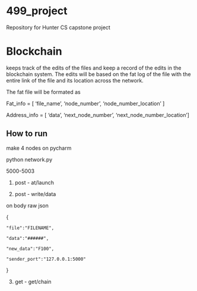 # 499_project
Repository for Hunter CS capstone project 

# Blockchain

keeps track of the edits of the files and keep a record of the edits in the blockchain system. The edits will be based on the fat log of the file with the entire link of the file and its location across the network.

The fat file will be formated as 

Fat_info = [ ‘file_name’, ‘node_number’, ‘node_number_location’ ]

Address_info = [ ‘data’, ‘next_node_number’, ‘next_node_number_location’] 

## How to run 

make 4 nodes on pycharm

python network.py

5000-5003


1) post   -  at/launch

2) post  - write/data

on body raw json


{

    "file":"FILENAME",
    
    "data":"######",
    
    "new_data":"F100",
    
    "sender_port":"127.0.0.1:5000"
    
}

3) get -   get/chain
